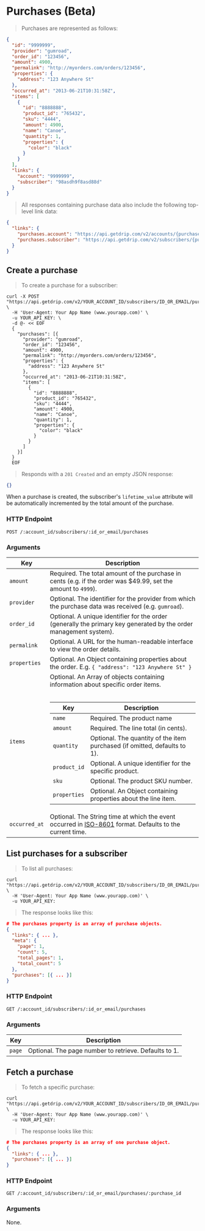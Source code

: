# Purchases (Beta)

> Purchases are represented as follows:

```json
{
  "id": "9999999",
  "provider": "gumroad",
  "order_id": "123456",
  "amount": 4900,
  "permalink": "http://myorders.com/orders/123456",
  "properties": {
    "address": "123 Anywhere St"
  },
  "occurred_at": "2013-06-21T10:31:58Z",
  "items": [
    {
      "id": "8888888",
      "product_id": "765432",
      "sku": "4444",
      "amount": 4900,
      "name": "Canoe",
      "quantity": 1,
      "properties": {
        "color": "black"
      }
    }
  ],
  "links": {
    "account": "9999999",
    "subscriber": "98asdh9f8asd88d"
  }
}
```

> All responses containing purchase data also include the following top-level link data:

```json
{
  "links": {
    "purchases.account": "https://api.getdrip.com/v2/accounts/{purchases.account}",
    "purchases.subscriber": "https://api.getdrip.com/v2/subscribers/{purchases.subscriber}"
  }
}
```

## Create a purchase

> To create a purchase for a subscriber:

```shell
curl -X POST "https://api.getdrip.com/v2/YOUR_ACCOUNT_ID/subscribers/ID_OR_EMAIL/purchases" \
  -H 'User-Agent: Your App Name (www.yourapp.com)' \
  -u YOUR_API_KEY: \
  -d @- << EOF
  {
    "purchases": [{
      "provider": "gumroad",
      "order_id": "123456",
      "amount": 4900,
      "permalink": "http://myorders.com/orders/123456",
      "properties": {
        "address": "123 Anywhere St"
      },
      "occurred_at": "2013-06-21T10:31:58Z",
      "items": [
        {
          "id": "8888888",
          "product_id": "765432",
          "sku": "4444",
          "amount": 4900,
          "name": "Canoe",
          "quantity": 1,
          "properties": {
            "color": "black"
          }
        }
      ]
    }]
  }
  EOF
```

> Responds with a `201 Created` and an empty JSON response:

```json
{}
```

When a purchase is created, the subscriber's `lifetime_value` attribute
will be automatically incremented by the total amount of the purchase.

### HTTP Endpoint

`POST /:account_id/subscribers/:id_or_email/purchases`

### Arguments

<table>
  <thead>
    <tr>
      <th>Key</th>
      <th>Description</th>
    </tr>
  </thead>
  <tbody>
    <tr>
      <td><code>amount</code></td>
      <td>Required. The total amount of the purchase in cents (e.g. if the order was $49.99, set the amount to <code>4999</code>).</td>
    </tr>
    <tr>
      <td><code>provider</code></td>
      <td>Optional. The identifier for the provider from which the purchase data was received (e.g. <code>gumroad</code>).</td>
    </tr>
    <tr>
      <td><code>order_id</code></td>
      <td>Optional. A unique identifier for the order (generally the primary key generated by the order management system).</td>
    </tr>
    <tr>
      <td><code>permalink</code></td>
      <td>Optional. A URL for the human-readable interface to view the order details.</td>
    </tr>
    <tr>
      <td><code>properties</code></td>
      <td>Optional. An Object containing properties about the order. E.g. <code>{ "address": "123 Anywhere St" }</code></td>
    </tr>
    <tr>
      <td><code>items</code></td>
      <td>
        Optional. An Array of objects containing information about specific order items.
        <br><br>
        <table>
          <thead>
            <tr>
              <th>Key</th>
              <th>Description</th>
            </tr>
          </thead>
          <tbody>
            <tr>
              <td><code>name</code></td>
              <td>Required. The product name</td>
            </tr>
            <tr>
              <td><code>amount</code></td>
              <td>Required. The line total (in cents).</td>
            </tr>
            <tr>
              <td><code>quantity</code></td>
              <td>Optional. The quantity of the item purchased (if omitted, defaults to 1).</td>
            </tr>
            <tr>
              <td><code>product_id</code></td>
              <td>Optional. A unique identifier for the specific product.</td>
            </tr>
            <tr>
              <td><code>sku</code></td>
              <td>Optional. The product SKU number.</td>
            </tr>
            <tr>
              <td><code>properties</code></td>
              <td>Optional. An Object containing properties about the line item.</td>
            </tr>
          </tbody>
        </table>
      </td>
    </tr>
    <tr>
      <td><code>occurred_at</code></td>
      <td>Optional. The String time at which the event occurred in <a href="http://en.wikipedia.org/wiki/ISO_8601">ISO-8601</a> format. Defaults to the current time.</td>
    </tr>
  </tbody>
</table>

## List purchases for a subscriber

> To list all purchases:

```shell
curl "https://api.getdrip.com/v2/YOUR_ACCOUNT_ID/subscribers/ID_OR_EMAIL/purchases" \
  -H 'User-Agent: Your App Name (www.yourapp.com)' \
  -u YOUR_API_KEY:
```

> The response looks like this:

```json
# The purchases property is an array of purchase objects.
{
  "links": { ... },
  "meta": {
    "page": 1,
    "count": 5,
    "total_pages": 1,
    "total_count": 5
  },
  "purchases": [{ ... }]
}
```

### HTTP Endpoint

`GET /:account_id/subscribers/:id_or_email/purchases`

### Arguments

<table>
  <thead>
    <tr>
      <th>Key</th>
      <th>Description</th>
    </tr>
  </thead>
  <tbody>
    <tr>
      <td><code>page</code></td>
      <td>Optional. The page number to retrieve. Defaults to 1.</td>
    </tr>
  </tbody>
</table>

## Fetch a purchase

> To fetch a specific purchase:

```shell
curl "https://api.getdrip.com/v2/YOUR_ACCOUNT_ID/subscribers/ID_OR_EMAIL/purchases/PURCHASE_ID" \
  -H 'User-Agent: Your App Name (www.yourapp.com)' \
  -u YOUR_API_KEY:
```

> The response looks like this:

```json
# The purchases property is an array of one purchase object.
{
  "links": { ... },
  "purchases": [{ ... }]
}
```

### HTTP Endpoint

`GET /:account_id/subscribers/:id_or_email/purchases/:purchase_id`

### Arguments

None.
